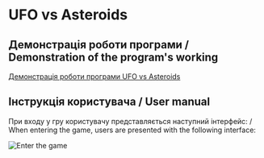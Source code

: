 # UFO vs Asteroids
## Демонстрація роботи програми / Demonstration of the program's working
[Демонстрація роботи програми UFO vs Asteroids](https://github.com/chessmaster987/UFO-vs-Asteroids/raw/main/Demonstration/UfoVSAsteroids_gameplay.mp4)

## Інструкція користувача / User manual

При входу у гру користувачу представляється наступний інтерфейс: / When entering the game, users are presented with the following interface:

![Enter the game](https://github.com/chessmaster987/UFO-vs-Asteroids/blob/main/Demonstration/1_start.PNG)
